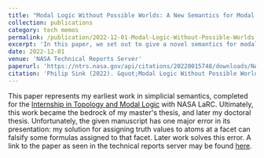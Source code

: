 ```yaml
---
title: "Modal Logic Without Possible Worlds: A New Semantics for Modal Logic in Simplicial Complexes"
collection: publications
category: tech memos
permalink: /publication/2022-12-01-Modal-Logic-Without-Possible-Worlds
excerpt: 'In this paper, we set out to give a novel semantics for modal logic in simplicial complexes. The motivation for this semantics will be first the replacement of possible worlds with the idea of an ``agent perspective''. After exploring some of the philosophical implications of such a move, we give a semantics based around this idea. Following this, we explore some of the more interesting consequences of such a system, in particular the soundness of an unusual axiom we call NU^*. After giving soundness and completeness, we conclude by exploring ways to weaken this axiom in our semantics.'
date: 2022-12-01
venue: 'NASA Technical Reports Server'
paperurl: 'https://ntrs.nasa.gov/api/citations/20220015748/downloads/NASA-TM-20220015748.pdf'
citation: 'Philip Sink (2022). &quot;Modal Logic Without Possible Worlds: A New Semantics for Modal Logic in Simplicial Complexes&quot; <i>NASA Technical Reports Server</i>'
---
```


This paper represents my earliest work in simplicial semantics, completed for the [Internship in Topology and Modal Logic](https://stemgateway.nasa.gov/public/s/course-offering/a0Bt000000AUvwUEAT/topology-and-modal-logic) with NASA LaRC. Ultimately, this work became the bedrock of my master's thesis, and later my doctoral thesis. Unfortunately, the given manuscript has one major error in its presentation: my solution for assigning truth values to atoms at a facet can falsify some formulas assigned to that facet. Later work solves this error. A link to the paper as seen in the technical reports server may be found [here](https://ntrs.nasa.gov/citations/20220015748).


